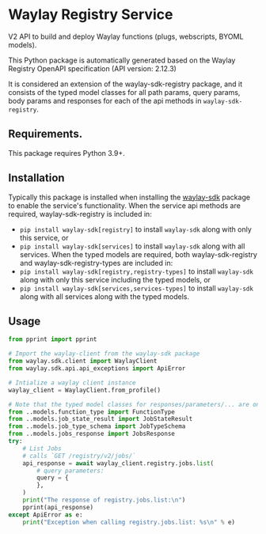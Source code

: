 # Waylay Registry Service
V2 API to build and deploy Waylay functions (plugs, webscripts, BYOML models).

This Python package is automatically generated based on the 
Waylay Registry OpenAPI specification (API version: 2.12.3)

It is considered an extension of the waylay-sdk-registry package, and it consists of the typed model classes for all path params, query params, body params and responses for each of the api methods in `waylay-sdk-registry`.

## Requirements.
This package requires Python 3.9+.

## Installation
Typically this package is installed when installing the [waylay-sdk](https://github.com/waylayio/waylay-sdk-py) package to enable the service's functionality.
When the service api methods are required, waylay-sdk-registry is included in:
- ```pip install waylay-sdk[registry]``` to install `waylay-sdk` along with only this service, or
- ```pip install waylay-sdk[services]``` to install `waylay-sdk` along with all services.
When the typed models are required, both waylay-sdk-registry and waylay-sdk-registry-types are included in:
- ```pip install waylay-sdk[registry,registry-types]``` to install `waylay-sdk` along with only this service including the typed models, or
- ```pip install waylay-sdk[services,services-types]``` to install `waylay-sdk` along with all services along with the typed models.

## Usage


```python
from pprint import pprint

# Import the waylay-client from the waylay-sdk package
from waylay.sdk.client import WaylayClient
from waylay.sdk.api.api_exceptions import ApiError

# Intialize a waylay client instance
waylay_client = WaylayClient.from_profile()

# Note that the typed model classes for responses/parameters/... are only available when `waylay-sdk-registry-types` is installed
from ..models.function_type import FunctionType
from ..models.job_state_result import JobStateResult
from ..models.job_type_schema import JobTypeSchema
from ..models.jobs_response import JobsResponse
try:
    # List Jobs
    # calls `GET /registry/v2/jobs/`
    api_response = await waylay_client.registry.jobs.list(
        # query parameters:
        query = {
        },
    )
    print("The response of registry.jobs.list:\n")
    pprint(api_response)
except ApiError as e:
    print("Exception when calling registry.jobs.list: %s\n" % e)
```



